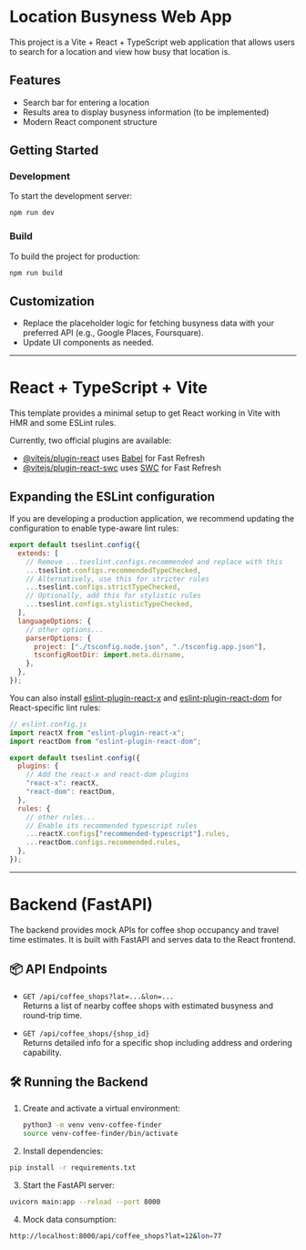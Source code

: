# Location Busyness Web App

This project is a Vite + React + TypeScript web application that allows users to search for a location and view how busy that location is.

## Features

- Search bar for entering a location
- Results area to display busyness information (to be implemented)
- Modern React component structure

## Getting Started

### Development

To start the development server:

```bash
npm run dev
```

### Build

To build the project for production:

```bash
npm run build
```

## Customization

- Replace the placeholder logic for fetching busyness data with your preferred API (e.g., Google Places, Foursquare).
- Update UI components as needed.

---

# React + TypeScript + Vite

This template provides a minimal setup to get React working in Vite with HMR and some ESLint rules.

Currently, two official plugins are available:

- [@vitejs/plugin-react](https://github.com/vitejs/vite-plugin-react/blob/main/packages/plugin-react) uses [Babel](https://babeljs.io/) for Fast Refresh
- [@vitejs/plugin-react-swc](https://github.com/vitejs/vite-plugin-react/blob/main/packages/plugin-react-swc) uses [SWC](https://swc.rs/) for Fast Refresh

## Expanding the ESLint configuration

If you are developing a production application, we recommend updating the configuration to enable type-aware lint rules:

```js
export default tseslint.config({
  extends: [
    // Remove ...tseslint.configs.recommended and replace with this
    ...tseslint.configs.recommendedTypeChecked,
    // Alternatively, use this for stricter rules
    ...tseslint.configs.strictTypeChecked,
    // Optionally, add this for stylistic rules
    ...tseslint.configs.stylisticTypeChecked,
  ],
  languageOptions: {
    // other options...
    parserOptions: {
      project: ["./tsconfig.node.json", "./tsconfig.app.json"],
      tsconfigRootDir: import.meta.dirname,
    },
  },
});
```

You can also install [eslint-plugin-react-x](https://github.com/Rel1cx/eslint-react/tree/main/packages/plugins/eslint-plugin-react-x) and [eslint-plugin-react-dom](https://github.com/Rel1cx/eslint-react/tree/main/packages/plugins/eslint-plugin-react-dom) for React-specific lint rules:

```js
// eslint.config.js
import reactX from "eslint-plugin-react-x";
import reactDom from "eslint-plugin-react-dom";

export default tseslint.config({
  plugins: {
    // Add the react-x and react-dom plugins
    "react-x": reactX,
    "react-dom": reactDom,
  },
  rules: {
    // other rules...
    // Enable its recommended typescript rules
    ...reactX.configs["recommended-typescript"].rules,
    ...reactDom.configs.recommended.rules,
  },
});
```

---

# Backend (FastAPI)

The backend provides mock APIs for coffee shop occupancy and travel time estimates. It is built with FastAPI and serves data to the React frontend.

## 📦 API Endpoints

- `GET /api/coffee_shops?lat=...&lon=...`  
  Returns a list of nearby coffee shops with estimated busyness and round-trip time.

- `GET /api/coffee_shops/{shop_id}`  
  Returns detailed info for a specific shop including address and ordering capability.

## 🛠️ Running the Backend

1. Create and activate a virtual environment:
   ```bash
   python3 -m venv venv-coffee-finder
   source venv-coffee-finder/bin/activate
   ```
2. Install dependencies:

```bash
pip install -r requirements.txt
```

3. Start the FastAPI server:

```bash
uvicorn main:app --reload --port 8000
```

4. Mock data consumption:

```bash
http://localhost:8000/api/coffee_shops?lat=12&lon=77
```
